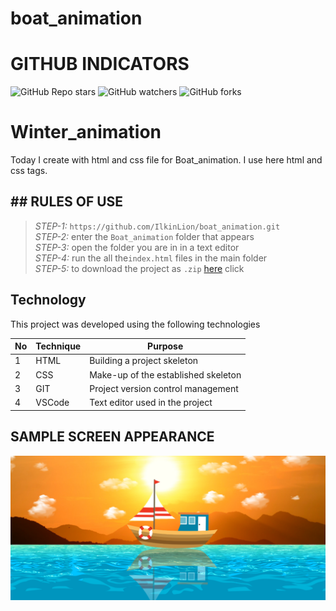 # boat_animation
 
# GITHUB INDICATORS

![GitHub Repo stars](https://img.shields.io/github/stars/IlkinLion/boat_animation?style=for-the-badge)
![GitHub watchers](https://img.shields.io/github/watchers/IlkinLion/boat_animation?style=for-the-badge)
![GitHub forks](https://img.shields.io/github/forks/IlkinLion/boat_animation?style=for-the-badge)

  # Winter_animation

Today I create with html and css file for Boat_animation. I use here html and css tags. 
## ## RULES OF USE

> *STEP-1:* `https://github.com/IlkinLion/boat_animation.git` <br/>
> *STEP-2:*  enter the `Boat_animation` folder that appears <br/>
> *STEP-3:*  open the folder you are in in a text editor <br/>
> *STEP-4:*  run the  all the`index.html` files in the main folder <br/>
> *STEP-5:*  to download the project as `.zip`  [here](https://github.com/IlkinLion/boat_animation/archive/refs/heads/main.zip) click <br/>


## Technology

This project was developed using the following technologies

| No | Technique | Purpose |
| - | ---------- | --------------------- |
| 1 | HTML | Building a project skeleton |
| 2 | CSS |  Make-up of the established skeleton |
| 3 | GIT |  Project version control management |
| 4 | VSCode | Text editor used in the project |


## SAMPLE SCREEN APPEARANCE

![There was a screenshot here](./screen1.PNG)
